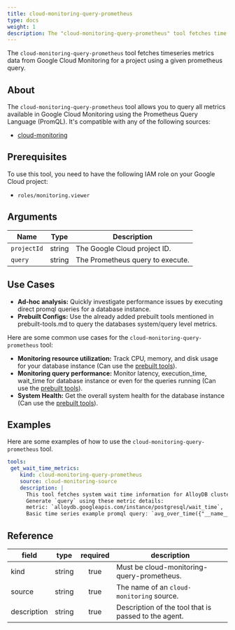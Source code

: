 ```yaml
---
title: cloud-monitoring-query-prometheus
type: docs
weight: 1
description: The "cloud-monitoring-query-prometheus" tool fetches time series metrics for a project using a given prometheus query.
---
```


The `cloud-monitoring-query-prometheus` tool fetches timeseries metrics data
from Google Cloud Monitoring for a project using a given prometheus query.

## About

The `cloud-monitoring-query-prometheus` tool allows you to query all metrics
available in Google Cloud Monitoring using the Prometheus Query Language
(PromQL).
It's compatible with any of the following sources:

- [cloud-monitoring](../../sources/cloud-monitoring.md)

## Prerequisites

To use this tool, you need to have the following IAM role on your Google Cloud
project:

- `roles/monitoring.viewer`

## Arguments

| Name        | Type   | Description                      |
|-------------|--------|----------------------------------|
| `projectId` | string | The Google Cloud project ID.     |
| `query`     | string | The Prometheus query to execute. |

## Use Cases

- **Ad-hoc analysis:** Quickly investigate performance issues by executing
  direct promql queries for a database instance.
- **Prebuilt Configs:** Use the already added prebuilt tools mentioned in
  prebuilt-tools.md to query the databases system/query level metrics. 

Here are some common use cases for the `cloud-monitoring-query-prometheus` tool:

- **Monitoring resource utilization:** Track CPU, memory, and disk usage for
  your database instance (Can use the [prebuilt
  tools](../../../reference/prebuilt-tools.md)).
- **Monitoring query performance:** Monitor latency, execution_time, wait_time
  for database instance or even for the queries running (Can use the [prebuilt
  tools](../../../reference/prebuilt-tools.md)).
- **System Health:** Get the overall system health for the database instance
  (Can use the [prebuilt tools](../../../reference/prebuilt-tools.md)).

## Examples

Here are some examples of how to use the `cloud-monitoring-query-prometheus`
tool.


```yaml
tools:
 get_wait_time_metrics:
    kind: cloud-monitoring-query-prometheus
    source: cloud-monitoring-source
    description: |
      This tool fetches system wait time information for AlloyDB cluster, instance. Get the `projectID`, `clusterID` and `instanceID` from the user intent. To use this tool, you must provide the Google Cloud `projectId` and a PromQL `query`.
      Generate `query` using these metric details:
      metric: `alloydb.googleapis.com/instance/postgresql/wait_time`,  monitored_resource: `alloydb.googleapis.com/Instance`. labels: `cluster_id`, `instance_id`, `wait_event_type`, `wait_event_name`.
      Basic time series example promql query: `avg_over_time({"__name__"="alloydb.googleapis.com/instance/postgresql/wait_time","monitored_resource"="alloydb.googleapis.com/Instance","instance_id"="alloydb-instance"}[5m])`
```

## Reference
| **field**   | **type** | **required** | **description**                                      |
|-------------|:--------:|:------------:|------------------------------------------------------|
| kind        |  string  |     true     | Must be cloud-monitoring-query-prometheus.           |
| source      |  string  |     true     | The name of an `cloud-monitoring` source.            |
| description |  string  |     true     | Description of the tool that is passed to the agent. |
